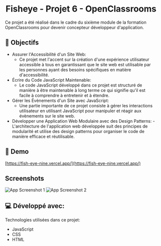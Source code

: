 <h1 align="center" id="title">Fisheye - Projet 6 - OpenClassrooms</h1>

<p id="description">Ce projet a été réalisé dans le cadre du sixième module de la formation OpenClassrooms pour devenir concepteur développeur d'application.</p>

<h2>🍰 Objectifs</h2>

- Assurer l'Accessibilité d'un Site Web:
  - Ce projet met l'accent sur la création d'une expérience utilisateur accessible à tous en garantissant que le site web est utilisable par les personnes ayant des besoins spécifiques en matière d'accessibilité.
- Écrire du Code JavaScript Maintenable:
  - Le code JavaScript développé dans ce projet est structuré de manière à être maintenable à long terme ce qui signifie qu'il est facile à comprendre à entretenir et à étendre.
- Gérer les Évènements d'un Site avec JavaScript:
  - Une partie importante de ce projet consiste à gérer les interactions utilisateur en utilisant JavaScript pour manipuler et réagir aux évènements sur le site web.
- Développer une Application Web Modulaire avec des Design Patterns:
  -L'architecture de l'application web développée suit des principes de modularité et utilise des design patterns pour organiser le code de manière efficace et réutilisable.
  <br>

<h2>🚀 Demo</h2>

[https://fish-eye-nine.vercel.app/](https://fish-eye-nine.vercel.app/)
<br>

## Screenshots
![App Screenshot 1](https://pictures.angiepons.fr/images/pf_fisheye1G.png)
![App Screenshot 2](https://pictures.angiepons.fr/images/pf_fisheye2G.png)

  
  
<h2>💻 Développé avec:</h2>

Technologies utilisées dans ce projet:

- JavaScript
- CSS
- HTML
